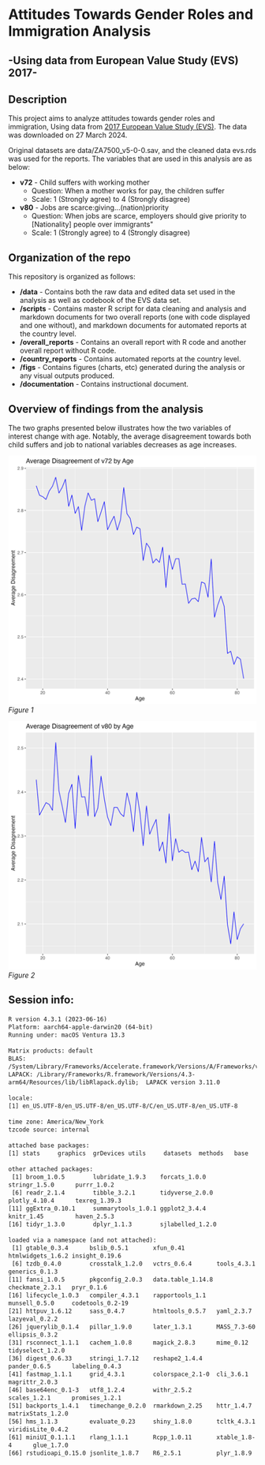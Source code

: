 # Attitudes Towards Gender Roles and Immigration Analysis
## -Using data from European Value Study (EVS) 2017-


## Description

This project aims to analyze attitudes towards gender roles and immigration, Using data from [2017 European Value Study (EVS)](https://search.gesis.org/research_data/ZA7500). The data was downloaded on 27 March 2024.

Original datasets are data/ZA7500_v5-0-0.sav, and the cleaned data evs.rds was used for the reports. The variables that are used in this analysis are as below:

-   **v72** - Child suffers with working mother
    -   Question: When a mother works for pay, the children suffer
    -   Scale: 1 (Strongly agree) to 4 (Strongly disagree)
-   **v80** - Jobs are scarce:giving...(nation)priority
    -   Question: When jobs are scarce, employers should give priority to [Nationality] people over immigrants"
    -   Scale: 1 (Strongly agree) to 4 (Strongly disagree)
  
  
## Organization of the repo

This repository is organized as follows:

* **/data** - Contains both the raw data and edited data set used in the analysis as well as codebook of the EVS data set.
* **/scripts** - Contains master R script for data cleaning and analysis and markdown documents for two overall reports (one with code displayed and one without), and markdown documents for automated reports at the country level.
* **/overall_reports** - Contains an overall report with R code and another overall report without R code.
* **/country_reports** - Contains automated reports at the country level.
* **/figs** - Contains figures (charts, etc) generated during the analysis or any visual outputs produced.
* **/documentation** - Contains instructional document.


## Overview of findings from the analysis

The two graphs presented below illustrates how the two variables of interest change with age. Notably, the average disagreement towards both child suffers and job to national variables decreases as age increases. 

![](figs/chart_ave_v72.png)
*Figure 1*

![](figs/chart_ave_v80.png)
*Figure 2*


## Session info:

```
R version 4.3.1 (2023-06-16)
Platform: aarch64-apple-darwin20 (64-bit)
Running under: macOS Ventura 13.3

Matrix products: default
BLAS:   /System/Library/Frameworks/Accelerate.framework/Versions/A/Frameworks/vecLib.framework/Versions/A/libBLAS.dylib 
LAPACK: /Library/Frameworks/R.framework/Versions/4.3-arm64/Resources/lib/libRlapack.dylib;  LAPACK version 3.11.0

locale:
[1] en_US.UTF-8/en_US.UTF-8/en_US.UTF-8/C/en_US.UTF-8/en_US.UTF-8

time zone: America/New_York
tzcode source: internal

attached base packages:
[1] stats     graphics  grDevices utils     datasets  methods   base     

other attached packages:
 [1] broom_1.0.5        lubridate_1.9.3    forcats_1.0.0      stringr_1.5.0      purrr_1.0.2       
 [6] readr_2.1.4        tibble_3.2.1       tidyverse_2.0.0    plotly_4.10.4      texreg_1.39.3     
[11] ggExtra_0.10.1     summarytools_1.0.1 ggplot2_3.4.4      knitr_1.45         haven_2.5.3       
[16] tidyr_1.3.0        dplyr_1.1.3        sjlabelled_1.2.0  

loaded via a namespace (and not attached):
 [1] gtable_0.3.4      bslib_0.5.1       xfun_0.41         htmlwidgets_1.6.2 insight_0.19.6   
 [6] tzdb_0.4.0        crosstalk_1.2.0   vctrs_0.6.4       tools_4.3.1       generics_0.1.3   
[11] fansi_1.0.5       pkgconfig_2.0.3   data.table_1.14.8 checkmate_2.3.1   pryr_0.1.6       
[16] lifecycle_1.0.3   compiler_4.3.1    rapportools_1.1   munsell_0.5.0     codetools_0.2-19 
[21] httpuv_1.6.12     sass_0.4.7        htmltools_0.5.7   yaml_2.3.7        lazyeval_0.2.2   
[26] jquerylib_0.1.4   pillar_1.9.0      later_1.3.1       MASS_7.3-60       ellipsis_0.3.2   
[31] rsconnect_1.1.1   cachem_1.0.8      magick_2.8.3      mime_0.12         tidyselect_1.2.0 
[36] digest_0.6.33     stringi_1.7.12    reshape2_1.4.4    pander_0.6.5      labeling_0.4.3   
[41] fastmap_1.1.1     grid_4.3.1        colorspace_2.1-0  cli_3.6.1         magrittr_2.0.3   
[46] base64enc_0.1-3   utf8_1.2.4        withr_2.5.2       scales_1.2.1      promises_1.2.1   
[51] backports_1.4.1   timechange_0.2.0  rmarkdown_2.25    httr_1.4.7        matrixStats_1.2.0
[56] hms_1.1.3         evaluate_0.23     shiny_1.8.0       tcltk_4.3.1       viridisLite_0.4.2
[61] miniUI_0.1.1.1    rlang_1.1.1       Rcpp_1.0.11       xtable_1.8-4      glue_1.7.0       
[66] rstudioapi_0.15.0 jsonlite_1.8.7    R6_2.5.1          plyr_1.8.9      
```







